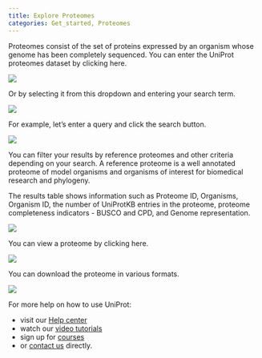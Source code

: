 ```yaml
---
title: Explore Proteomes
categories: Get_started, Proteomes
---
```

Proteomes consist of the set of proteins expressed by an organism whose genome has been completely sequenced. You can enter the UniProt proteomes dataset by clicking here. 

![](https://github.com/ebi-uniprot/uniprot-manual/blob/main/images/Explore%20proteomes_1.png?raw=true)

Or by selecting it from this dropdown and entering your search term. 

![](https://github.com/ebi-uniprot/uniprot-manual/blob/main/images/Explore%20proteomes_2.png?raw=true)

For example, let’s enter a query and click the search button. 

![](https://github.com/ebi-uniprot/uniprot-manual/blob/main/images/Explore%20proteomes_3.png?raw=true)

You can filter your results by reference proteomes and other criteria depending on your search. A reference proteome is a well annotated proteome of model organisms and organisms of interest for biomedical research and phylogeny. 

The results table shows information such as Proteome ID, Organisms, Organism ID, the number of UniProtKB entries in the proteome, proteome completeness indicators - BUSCO and CPD, and Genome representation. 

![](https://github.com/ebi-uniprot/uniprot-manual/blob/main/images/Explore%20proteomes_4.png?raw=true)

You can view a proteome by clicking here.

![](https://github.com/ebi-uniprot/uniprot-manual/blob/main/images/Explore%20proteomes_5.png?raw=true)

You can download the proteome in various formats.

![](https://github.com/ebi-uniprot/uniprot-manual/blob/main/images/Explore%20proteomes_6.png?raw=true)


For more help on how to use UniProt:
* visit our [Help center](https://www.uniprot.org/help)
* watch our [video tutorials](https://www.youtube.com/c/uniprotvideos/videos)
* sign up for [courses](https://www.ebi.ac.uk/training/search-results?query=uniprot&domain=ebiweb_training&page=1&facets=)
* or [contact us](https://www.uniprot.org/contact) directly.